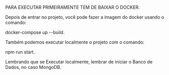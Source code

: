 PARA EXECUTAR PRIMEIRAMENTE TEM DE BAIXAR O DOCKER.

Depois de entrar no projeto, você pode fazer a imagem do docker usando o comando:

docker-compose up --build.

Também podemos executar localmente o projeto com o comando:

npm run start.

Lembrando que se Executar localmente, lembrar de iniciar o Banco de Dados, no caso MongoDB.
